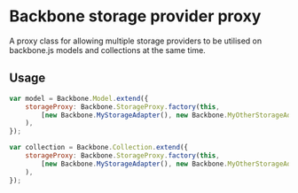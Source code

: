 # Backbone storage provider proxy

A proxy class for allowing multiple storage providers to be utilised on backbone.js models and collections at the same time.

## Usage

```javascript
var model = Backbone.Model.extend({
    storageProxy: Backbone.StorageProxy.factory(this,
        [new Backbone.MyStorageAdapter(), new Backbone.MyOtherStorageAdapter]
    ),
});

var collection = Backbone.Collection.extend({
    storageProxy: Backbone.StorageProxy.factory(this,
        [new Backbone.MyStorageAdapter(), new Backbone.MyOtherStorageAdapter]
    ),
});
```
